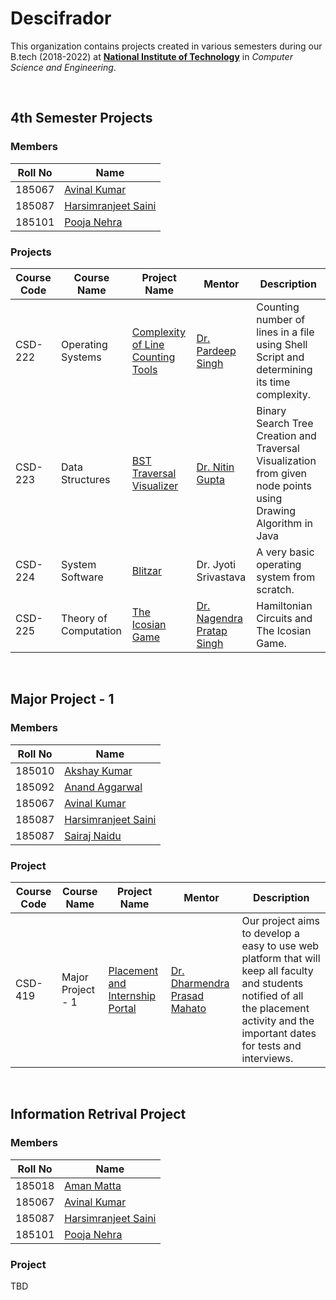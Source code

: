 
# Descifrador


This organization contains projects created in various semesters during our B.tech (2018-2022) at **[National Institute of Technology](https://nith.ac.in)** in *Computer Science and Engineering*. 

<br>

## 4th Semester Projects

### Members

| Roll No | Name |
| --- | --- |
| 185067 | [Avinal Kumar](https://github.com/avinal/) |
| 185087 | [Harsimranjeet Saini](https://github.com/harry-stark/) |
| 185101 | [Pooja Nehra](https://github.com/pooja5101/) |

### Projects

| Course Code | Course Name | Project Name | Mentor | Description |
| --- | --- | --- | --- | --- |
| CSD-222 | Operating Systems | [Complexity of Line Counting Tools](https://github.com/Descifrador/Line-Count-Complexity-OS) | [Dr. Pardeep Singh](https://www.linkedin.com/in/dr-pardeep-singh-b3861519/) | Counting number of lines in a file using Shell Script and determining its time complexity. |
| CSD-223 | Data Structures | [BST Traversal Visualizer](https://github.com/Descifrador/Binary-Search-Tree-Travarsal) | [Dr. Nitin Gupta](https://www.linkedin.com/in/nitin-gupta-81003618/) | Binary Search Tree Creation and Traversal Visualization from given node points using Drawing Algorithm in Java |
| CSD-224 | System Software | [Blitzar](https://github.com/Descifrador/blitzar) | Dr. Jyoti Srivastava | A very basic operating system from scratch. | 
| CSD-225 | Theory of Computation | [The Icosian Game](https://github.com/Descifrador/The-Icosian-Game-TOC) | [Dr. Nagendra Pratap Singh](https://www.linkedin.com/in/dr-nagendra-pratap-singh-b1b0bb47/) | Hamiltonian Circuits and The Icosian Game. |

<br>

## Major Project - 1

### Members

| Roll No | Name |
| --- | --- |
| 185010 | [Akshay Kumar](https://github.com/akshaykumar99)  |
| 185092 | [Anand Aggarwal](https://github.com/anand9git) |
| 185067 | [Avinal Kumar](https://github.com/avinal) |
| 185087 | [Harsimranjeet Saini](https://github.com) |
| 185087 | [Sairaj Naidu](https://github.com/Sairajnaidu5525) |


### Project

| Course Code | Course Name | Project Name | Mentor | Description |
| --- | --- | --- | --- | --- |
| CSD-419 | Major Project - 1 | [Placement and Internship Portal](https://github.com/Descifrador/nith-recruiter) | [Dr. Dharmendra Prasad Mahato](https://www.linkedin.com/in/dr-dharmendra-prasad-mahato-6a271b6b/) | Our project aims to develop a easy to use web platform that will keep all faculty and students notified of all the placement activity and the important dates for tests and interviews. |

<br>

## Information Retrival Project

### Members

| Roll No | Name |
| --- | --- |
| 185018 | [Aman Matta](https://github.com/AmanMatta) |
| 185067 | [Avinal Kumar](https://github.com/avinal/) |
| 185087 | [Harsimranjeet Saini](https://github.com/harry-stark/) |
| 185101 | [Pooja Nehra](https://github.com/pooja5101/) |


### Project

TBD
 
